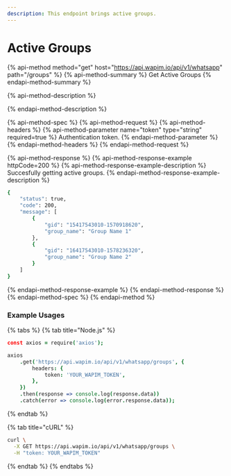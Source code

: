 ```yaml
---
description: This endpoint brings active groups.
---
```


# Active Groups

{% api-method method="get" host="https://api.wapim.io/api/v1/whatsapp" path="/groups" %}
{% api-method-summary %}
Get Active Groups
{% endapi-method-summary %}

{% api-method-description %}

{% endapi-method-description %}

{% api-method-spec %}
{% api-method-request %}
{% api-method-headers %}
{% api-method-parameter name="token" type="string" required=true %}
Authentication token.
{% endapi-method-parameter %}
{% endapi-method-headers %}
{% endapi-method-request %}

{% api-method-response %}
{% api-method-response-example httpCode=200 %}
{% api-method-response-example-description %}
Succesfully getting active groups.
{% endapi-method-response-example-description %}

```bash
{
	"status": true,
	"code": 200,
	"message": [
		{
			"gid": "15417543010-1570918620",
			"group_name": "Group Name 1"
		},
		{
			"gid": "16417543010-1578236320",
			"group_name": "Group Name 2"
		}
	]
}
```
{% endapi-method-response-example %}
{% endapi-method-response %}
{% endapi-method-spec %}
{% endapi-method %}

### Example Usages

{% tabs %}
{% tab title="Node.js" %}
```coffeescript
const axios = require('axios');

axios
	.get('https://api.wapim.io/api/v1/whatsapp/groups', {
		headers: {
			token: 'YOUR_WAPIM_TOKEN',
		},
	})
	.then(response => console.log(response.data))
	.catch(error => console.log(error.response.data));
```
{% endtab %}

{% tab title="cURL" %}
```bash
curl \
  -X GET https://api.wapim.io/api/v1/whatsapp/groups \
  -H "token: YOUR_WAPIM_TOKEN"
```
{% endtab %}
{% endtabs %}

